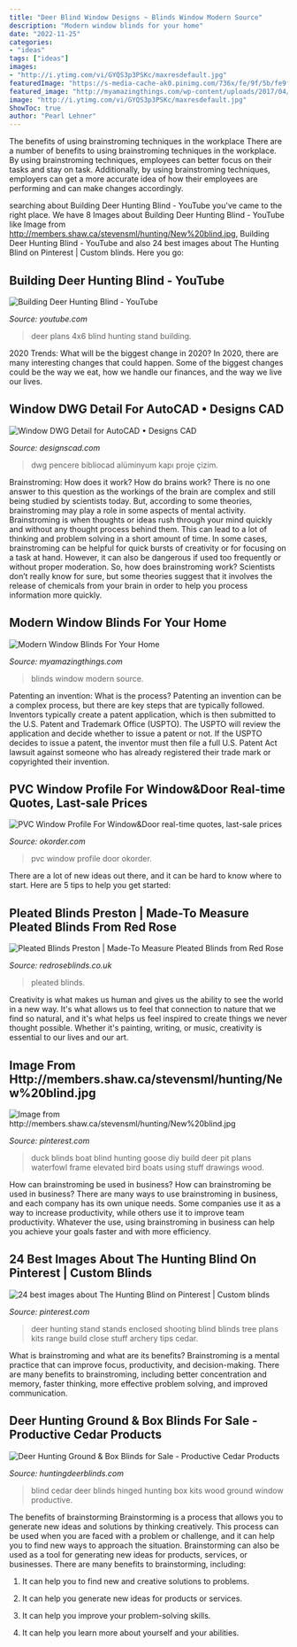 ```yaml
---
title: "Deer Blind Window Designs ~ Blinds Window Modern Source"
description: "Modern window blinds for your home"
date: "2022-11-25"
categories:
- "ideas"
tags: ["ideas"]
images:
- "http://i.ytimg.com/vi/GYQS3p3PSKc/maxresdefault.jpg"
featuredImage: "https://s-media-cache-ak0.pinimg.com/736x/fe/9f/5b/fe9f5b96103121791a4786b2ef4c357f--deer-shooting-shooting-range.jpg"
featured_image: "http://myamazingthings.com/wp-content/uploads/2017/04/blinds4-684x1024.jpg"
image: "http://i.ytimg.com/vi/GYQS3p3PSKc/maxresdefault.jpg"
ShowToc: true
author: "Pearl Lehner"
---
```



The benefits of using brainstroming techniques in the workplace
There are a number of benefits to using brainstroming techniques in the workplace. By using brainstroming techniques, employees can better focus on their tasks and stay on task. Additionally, by using brainstroming techniques, employers can get a more accurate idea of how their employees are performing and can make changes accordingly.

	

		
searching about Building Deer Hunting Blind - YouTube you've came to the right place. We have 8 Images about Building Deer Hunting Blind - YouTube like Image from http://members.shaw.ca/stevensml/hunting/New%20blind.jpg, Building Deer Hunting Blind - YouTube and also 24 best images about The Hunting Blind on Pinterest | Custom blinds. Here you go:
		
    
## Building Deer Hunting Blind - YouTube

<img loading=lazy src="http://i.ytimg.com/vi/GYQS3p3PSKc/maxresdefault.jpg" onerror="this.onerror=null;this.src='https://tse1.mm.bing.net/th?id=OIP.lyJUnrCNrSVpMh3sEEhxpQHaEK&amp;pid=15.1';" alt="Building Deer Hunting Blind - YouTube">

_Source: youtube.com_

>deer plans 4x6 blind hunting stand building. 

	

2020 Trends: What will be the biggest change in 2020?
In 2020, there are many interesting changes that could happen. Some of the biggest changes could be the way we eat, how we handle our finances, and the way we live our lives.

    
## Window DWG Detail For AutoCAD • Designs CAD

<img loading=lazy src="https://designscad.com/wp-content/uploads/2016/11/window_93611.gif" onerror="this.onerror=null;this.src='https://tse1.mm.bing.net/th?id=OIP.nJKFSGyZrlTmRyzTNM2nRwHaFV&amp;pid=15.1';" alt="Window DWG Detail for AutoCAD • Designs CAD">

_Source: designscad.com_

>dwg pencere bibliocad alüminyum kapı proje çizim. 

	

Brainstroming: How does it work?
How do brains work? There is no one answer to this question as the workings of the brain are complex and still being studied by scientists today. But, according to some theories, brainstroming may play a role in some aspects of mental activity. Brainstroming is when thoughts or ideas rush through your mind quickly and without any thought process behind them. This can lead to a lot of thinking and problem solving in a short amount of time. In some cases, brainstroming can be helpful for quick bursts of creativity or for focusing on a task at hand. However, it can also be dangerous if used too frequently or without proper moderation. So, how does brainstroming work? Scientists don’t really know for sure, but some theories suggest that it involves the release of chemicals from your brain in order to help you process information more quickly.

    
## Modern Window Blinds For Your Home

<img loading=lazy src="http://myamazingthings.com/wp-content/uploads/2017/04/blinds4-684x1024.jpg" onerror="this.onerror=null;this.src='https://tse1.mm.bing.net/th?id=OIP.3DMLJOQ9Ywj7s7l34jVwvwHaLF&amp;pid=15.1';" alt="Modern Window Blinds For Your Home">

_Source: myamazingthings.com_

>blinds window modern source. 

	

Patenting an invention: What is the process?
Patenting an invention can be a complex process, but there are key steps that are typically followed. Inventors typically create a patent application, which is then submitted to the U.S. Patent and Trademark Office (USPTO). The USPTO will review the application and decide whether to issue a patent or not. If the USPTO decides to issue a patent, the inventor must then file a full U.S. Patent Act lawsuit against someone who has already registered their trade mark or copyrighted their invention.

    
## PVC Window Profile For Window&amp;Door Real-time Quotes, Last-sale Prices

<img loading=lazy src="https://file2.okorder.com/prod/2013/03/21/55be8c7ac80b185f09ad8fe1432232d6/0c2db59d7f4f1dec7317d830c094132a.jpg" onerror="this.onerror=null;this.src='https://tse2.mm.bing.net/th?id=OIP.T6emEeGEWkboLNoFh0or2QHaFP&amp;pid=15.1';" alt="PVC Window Profile For Window&amp;Door real-time quotes, last-sale prices">

_Source: okorder.com_

>pvc window profile door okorder. 

	

There are a lot of new ideas out there, and it can be hard to know where to start. Here are 5 tips to help you get started: 

    
## Pleated Blinds Preston | Made-To Measure Pleated Blinds From Red Rose

<img loading=lazy src="http://www.redroseblinds.co.uk/wp-content/uploads/2015/11/Pleated-Blinds-12.jpg" onerror="this.onerror=null;this.src='https://tse3.mm.bing.net/th?id=OIP.Fowp40ha_8ynRkfa4G6_uAHaFL&amp;pid=15.1';" alt="Pleated Blinds Preston | Made-To Measure Pleated Blinds from Red Rose">

_Source: redroseblinds.co.uk_

>pleated blinds. 

	

Creativity is what makes us human and gives us the ability to see the world in a new way. It's what allows us to feel that connection to nature that we find so natural, and it's what helps us feel inspired to create things we never thought possible. Whether it's painting, writing, or music, creativity is essential to our lives and our art.

    
## Image From Http://members.shaw.ca/stevensml/hunting/New%20blind.jpg

<img loading=lazy src="https://s-media-cache-ak0.pinimg.com/736x/0a/a6/00/0aa600f17c383fadec694943965b7b3c.jpg" onerror="this.onerror=null;this.src='https://tse2.mm.bing.net/th?id=OIP.Ai6mrUE9QOPzF7qxF87HygHaFj&amp;pid=15.1';" alt="Image from http://members.shaw.ca/stevensml/hunting/New%20blind.jpg">

_Source: pinterest.com_

>duck blinds boat blind hunting goose diy build deer pit plans waterfowl frame elevated bird boats using stuff drawings wood. 

	

How can brainstroming be used in business?
How can brainstroming be used in business? There are many ways to use brainstroming in business, and each company has its own unique needs. Some companies use it as a way to increase productivity, while others use it to improve team productivity. Whatever the use, using brainstroming in business can help you achieve your goals faster and with more efficiency.

    
## 24 Best Images About The Hunting Blind On Pinterest | Custom Blinds

<img loading=lazy src="https://s-media-cache-ak0.pinimg.com/736x/fe/9f/5b/fe9f5b96103121791a4786b2ef4c357f--deer-shooting-shooting-range.jpg" onerror="this.onerror=null;this.src='https://tse3.mm.bing.net/th?id=OIP.baVb8rz1I4avjFu61mDf7AHaJ5&amp;pid=15.1';" alt="24 best images about The Hunting Blind on Pinterest | Custom blinds">

_Source: pinterest.com_

>deer hunting stand stands enclosed shooting blind blinds tree plans kits range build close stuff archery tips cedar. 

	

What is brainstroming and what are its benefits?
Brainstroming is a mental practice that can improve focus, productivity, and decision-making. There are many benefits to brainstroming, including better concentration and memory, faster thinking, more effective problem solving, and improved communication.

    
## Deer Hunting Ground &amp; Box Blinds For Sale - Productive Cedar Products

<img loading=lazy src="https://www.huntingdeerblinds.com/wp-content/gallery/hinged/hinged05.jpg" onerror="this.onerror=null;this.src='https://tse3.mm.bing.net/th?id=OIP.0ROxNj_bED6y_qf9rgDDdgHaHa&amp;pid=15.1';" alt="Deer Hunting Ground &amp; Box Blinds for Sale - Productive Cedar Products">

_Source: huntingdeerblinds.com_

>blind cedar deer blinds hinged hunting box kits wood ground window productive. 

	

The benefits of brainstorming
Brainstorming is a process that allows you to generate new ideas and solutions by thinking creatively. This process can be used when you are faced with a problem or challenge, and it can help you to find new ways to approach the situation. Brainstorming can also be used as a tool for generating new ideas for products, services, or businesses.
There are many benefits to brainstorming, including:

1. It can help you to find new and creative solutions to problems.

2. It can help you generate new ideas for products or services.

3. It can help you improve your problem-solving skills.

4. It can help you learn more about yourself and your abilities.

